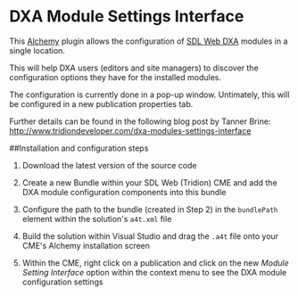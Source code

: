# DXA Module Settings Interface

This [Alchemy](https://www.alchemywebstore.com/) plugin allows the configuration of [SDL Web DXA](http://www.sdl.com/solution/digital-experience/web-experience-management/digital-experience-accelerator.html) modules in a single location. 

This will help DXA users (editors and site managers) to discover the configuration options they have for the installed modules.

The configuration is currently done in a pop-up window. Untimately, this will be configured in a new publication properties tab.

Further details can be found in the following blog post by Tanner Brine:
http://www.tridiondeveloper.com/dxa-modules-settings-interface

##Installation and configuration steps

1. Download the latest version of the source code

2. Create a new Bundle within your SDL Web (Tridion) CME and add the DXA module configuration components into this bundle

3. Configure the path to the bundle (created in Step 2) in the `bundlePath` element within the solution's `a4t.xml` file

4. Build the solution within Visual Studio and drag the `.a4t` file onto your CME's Alchemy installation screen

5. Within the CME, right click on a publication and click on the new *Module Setting Interface* option within the context menu to see the DXA module configuration settings 